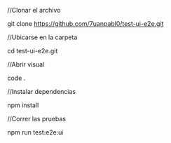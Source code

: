 //Clonar el archivo 

git clone https://github.com/7uanpabl0/test-ui-e2e.git

//Ubicarse en la carpeta

cd test-ui-e2e.git 

//Abrir visual

code .

//Instalar dependencias

npm install

//Correr las pruebas

npm run test:e2e:ui
